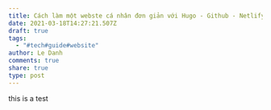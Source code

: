 ```yaml
---
title: Cách làm một webste cá nhân đơn giản với Hugo - Github - Netlify
date: 2021-03-18T14:27:21.507Z
draft: true
tags:
  - "#tech#guide#website"
author: Le Danh
comments: true
share: true
type: post
---
```

this is a test